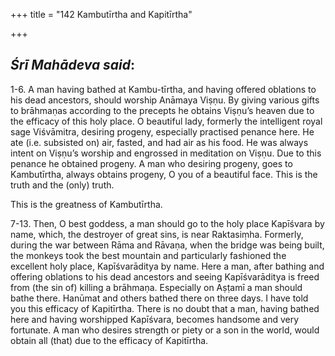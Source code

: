 +++
title = "142 Kambutīrtha and Kapitīrtha"

+++
 

## *Śrī Mahādeva said*:

1-6. A man having bathed at Kambu-tīrtha, and having offered oblations to his dead ancestors, should worship Anāmaya Viṣṇu. By giving various gifts to brāhmaṇas according to the precepts he obtains Viṣṇu’s heaven due to the efficacy of this holy place. O beautiful lady, formerly the intelligent royal sage Viśvāmitra, desiring progeny, especially practised penance here. He ate (i.e. subsisted on) air, fasted, and had air as his food. He was always intent on Viṣṇu’s worship and engrossed in meditation on Viṣṇu. Due to this penance he obtained progeny. A man who desiring progeny, goes to Kambutīrtha, always obtains progeny, O you of a beautiful face. This is the truth and the (only) truth.

This is the greatness of Kambutīrtha.

7-13. Then, O best goddess, a man should go to the holy place Kapīśvara by name, which, the destroyer of great sins, is near Raktasiṃha. Formerly, during the war between Rāma and Rāvaṇa, when the bridge was being built, the monkeys took the best mountain and particularly fashioned the excellent holy place, Kapīśvarāditya by name. Here a man, after bathing and offering oblations to his dead ancestors and seeing Kapīśvarāditya is freed from (the sin of) killing a brāhmaṇa. Especially on Aṣṭamī a man should bathe there. Hanūmat and others bathed there on three days. I have told you this efficacy of Kapitīrtha. There is no doubt that a man, having bathed here and having worshipped Kapīśvara, becomes handsome and very fortunate. A man who desires strength or piety or a son in the world, would obtain all (that) due to the efficacy of Kapitīrtha.


